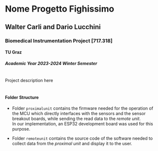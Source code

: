 # Nome Progetto Fighissimo
## Walter Carli and Dario Lucchini
### Biomedical Instrumentation Project [717.318]
#### TU Graz
##### Academic Year 2023-2024 Winter Semester

#

Project description here

#
#### Folder Structure
 - Folder `proximalunit` contains the firmware needed for the operation of the MCU which directly interfaces with the sensors and the sensor breakout boards, while sending the read data to the _remote unit_.  
 In our implementation, an ESP32 development board was used for this purpose.

 - Folder `remoteunit` contains the source code of the software needed to collect data from the _proximal unit_ and display it to the user.
